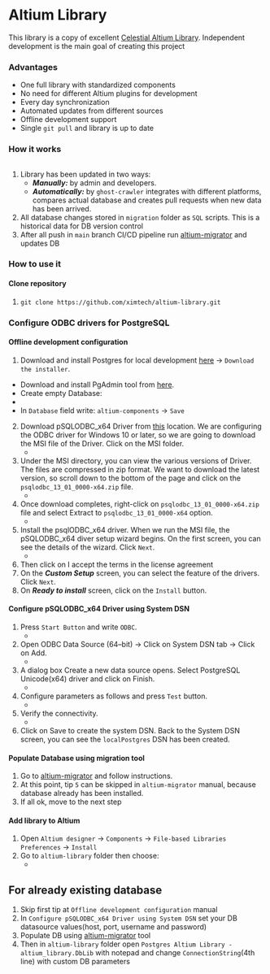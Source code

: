 # Altium Library

This library is a copy of excellent [Celestial Altium Library](https://github.com/issus/altium-library).
Independent development is the main goal of creating this project

### Advantages
- One full library with standardized components
- No need for different Altium plugins for development
- Every day synchronization
- Automated updates from different sources
- Offline development support
- Single `git pull` and library is up to date

### How it works

![<img width="200" height="200"/>](assets/library_diagram.png)

1. Library has been updated in two ways:
    - ***Manually:*** by admin and developers.
    - ***Automatically:*** by `ghost-crawler` integrates with different platforms, compares actual database 
      and creates pull requests when new data has been arrived.
2. All database changes stored in `migration` folder as `SQL` scripts. This is a historical data for DB version control
3. After all push in `main` branch CI/CD pipeline run [altium-migrator](https://github.com/ximtech/altium-migrator) and updates DB

### How to use it

#### Clone repository
1. `git clone https://github.com/ximtech/altium-library.git`

### Configure ODBC drivers for PostgreSQL

#### Offline development configuration
1. Download and install Postgres for local development [here](https://www.postgresql.org/download/windows/) -> `Download the installer`.
  - Download and install PgAdmin tool from [here](https://www.pgadmin.org/).
  - Create empty Database:
  - ![<img width="20" height="20"/>](assets/database.png)
  - In `Database` field write: `altium-components` -> `Save`
   
2. Download pSQLODBC_x64 Driver from [this](https://www.postgresql.org/ftp/odbc/versions/) location.
  We are configuring the ODBC driver for Windows 10 or later, so we are going to download the MSI file of the Driver. Click on the MSI folder.
    - ![<img width="20" height="20"/>](assets/link_1.png)
3. Under the MSI directory, you can view the various versions of Driver. The files are compressed in zip format. 
      We want to download the latest version, so scroll down to the bottom of the page and click on the `psqlodbc_13_01_0000-x64.zip` file.
   - ![<img width="20" height="20"/>](assets/link_2.png)
4. Once download completes, right-click on `psqlodbc_13_01_0000-x64.zip` file and select Extract to `psqlodbc_13_01_0000-x64` option.
    - ![<img width="20" height="20"/>](assets/link_3.png)
5. Install the psqlODBC_x64 driver. When we run the MSI file, the pSQLODBC_x64 diver setup wizard begins. On the first screen, you can see the details of the wizard. Click `Next`.
    - ![<img width="20" height="20"/>](assets/link_4.png)
6. Then click on I accept the terms in the license agreement
7. On the ***Custom Setup*** screen, you can select the feature of the drivers. Click `Next`.
8. On ***Ready to install*** screen, click on the `Install` button.

#### Configure pSQLODBC_x64 Driver using System DSN
1. Press `Start Button` and write `ODBC`.
    - ![<img width="20" height="20"/>](assets/link_5.png)
2. Open ODBC Data Source (64–bit) -> Click on System DSN tab -> Click on Add.
    - ![<img width="20" height="20"/>](assets/link_6.png)
3. A dialog box Create a new data source opens. Select PostgreSQL Unicode(x64) driver and click on Finish.
    - ![<img width="20" height="20"/>](assets/link_7.png)
4. Configure parameters as follows and press `Test` button.
    - ![<img width="20" height="20"/>](assets/link_8.png)
5. Verify the connectivity.
    - ![<img width="20" height="20"/>](assets/link_9.png)
6. Click on Save to create the system DSN. Back to the System DSN screen, you can see the `localPostgres` DSN has been created.

#### Populate Database using migration tool
1. Go to [altium-migrator](https://github.com/ximtech/altium-migrator#how-to-use-it) and follow instructions.
2. At this point, tip `5` can be skipped in `altium-migrator` manual, because database already has been installed.
3. If all ok, move to the next step

#### Add library to Altium
1. Open `Altium designer` -> `Components` -> `File-based Libraries Preferences` -> `Install`
2. Go to `altium-library` folder then choose:
    - ![<img width="20" height="20"/>](assets/link_10.png)

## For already existing database
1. Skip first tip at `Offline development configuration` manual
2. In `Configure pSQLODBC_x64 Driver using System DSN` set your DB datasource values(host, port, username and password)
3. Populate DB using [altium-migrator](https://github.com/ximtech/altium-migrator) tool
3. Then in `altium-library` folder open `Postgres Altium Library - altium_library.DbLib` with notepad and change `ConnectionString`(4th line) with custom DB parameters